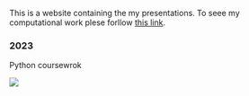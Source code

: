 This is a website containing the my presentations. To seee my computational work plese forllow [this link](https://github.com/IoannaPampalou).

### 2023

Python coursewrok 

![](https://bit.ly/python_cat)
